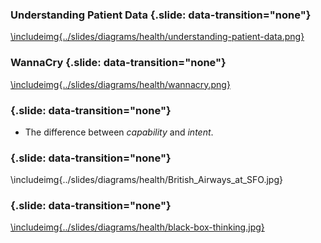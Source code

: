 ### Understanding Patient Data {.slide: data-transition="none"}

[\includeimg{../slides/diagrams/health/understanding-patient-data.png}](https://wellcome.ac.uk/news/understanding-patient-data-launches-today)

### WannaCry {.slide: data-transition="none"}

[\includeimg{../slides/diagrams/health/wannacry.png}](https://www.telegraph.co.uk/news/2017/05/12/nhs-hit-major-cyber-attack-hackers-demanding-ransom/)

### {.slide: data-transition="none"}

* The difference between *capability* and *intent*.

### {.slide: data-transition="none"}

\includeimg{../slides/diagrams/health/British_Airways_at_SFO.jpg}

### {.slide: data-transition="none"}

[\includeimg{../slides/diagrams/health/black-box-thinking.jpg}](https://www.amazon.co.uk/Black-Box-Thinking-Surprising-Success-ebook/dp/B00PW634YQ)
